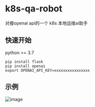 # k8s-qa-robot
对接openai api的一个 k8s 本地运维ai助手

## 快速开始
python >= 3.7
```
pip install flask
pip install openai
export OPENAI_API_KEY=xxxxxxxxxxxxxxxx
```

## 示例
![image](https://github.com/njuptlzf/k8s-qa-robot/assets/53110312/c1da778e-5166-469c-a815-ce6712bc7b93)
